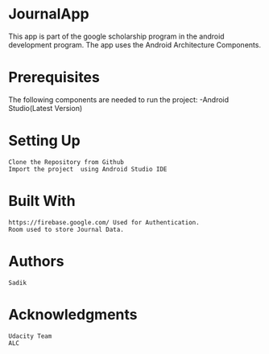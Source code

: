 # JournalApp
This app is part of the google scholarship program in the android development program.
The app uses the Android Architecture Components.
# Prerequisites
The following components are needed to run the project:
    -Android Studio(Latest Version)
    
# Setting Up

    Clone the Repository from Github
    Import the project  using Android Studio IDE
# Built With
    https://firebase.google.com/ Used for Authentication.
    Room used to store Journal Data.
# Authors
    Sadik
# Acknowledgments
    Udacity Team 
    ALC
